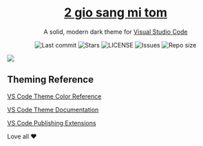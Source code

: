 <h1 align="center">
  <a href="https://marketplace.visualstudio.com/items?itemName=2giosangmitom.2giosangmitom">2 gio sang mi tom</a>
</h1>

<p align="center">
  A solid, modern dark theme for <a href="https://code.visualstudio.com/">Visual Studio Code</a>
</p>

<div align="center">
  <img alt="Last commit" src="https://img.shields.io/github/last-commit/2giosangmitom/vscode?style=for-the-badge&logo=github&color=8bd5ca&logoColor=D9E0EE&labelColor=302D41" />
  <img alt="Stars" src="https://img.shields.io/github/stars/2giosangmitom/vscode?style=for-the-badge&logo=startrek&color=c69ff5&logoColor=FFE200&labelColor=302D41" />
  <img alt="LICENSE" src="https://img.shields.io/github/license/2giosangmitom/vscode?style=for-the-badge&logo=bookstack&color=ee999f&logoColor=808080&labelColor=302D41" />
  <img alt="Issues" src="https://img.shields.io/github/issues/2giosangmitom/vscode?style=for-the-badge&logo=bilibili&color=F5E0DC&logoColor=D9E0EE&labelColor=302D41" />
  <img alt="Repo size" src="https://img.shields.io/github/repo-size/2giosangmitom/vscode?color=%23DDB6F2&label=SIZE&logo=onlyoffice&style=for-the-badge&logoColor=D9E0EE&labelColor=302D41" />
</div>

![](https://raw.githubusercontent.com/2giosangmitom/vscode/main/preview.png)

## Theming Reference

[VS Code Theme Color Reference](https://code.visualstudio.com/docs/getstarted/theme-color-reference)

[VS Code Theme Documentation](https://code.visualstudio.com/docs/extensions/themes-snippets-colorizers)

[VS Code Publishing Extensions](https://code.visualstudio.com/docs/extensions/publish-extension)

Love all ❤️

